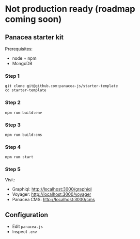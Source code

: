# Not production ready (roadmap coming soon)

## Panacea starter kit

Prerequisites:

* node + npm
* MongoDB

### Step 1
```
git clone git@github.com:panacea-js/starter-template
cd starter-template
```
### Step 2
```
npm run build:env
```
### Step 3
```
npm run build:cms
```
### Step 4
```
npm run start
```
### Step 5
Visit:
* Graphiql: [http://localhost:3000/graphiql]()
* Voyager: [http://localhost:3000/voyager]()
* Panacea CMS: [http://localhost:3000/cms]()

## Configuration

* Edit `panacea.js`
* Inspect `.env`


